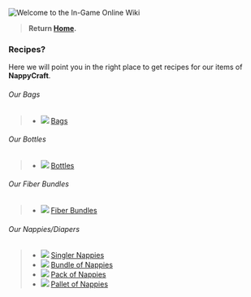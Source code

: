 ![Welcome to the In-Game Online Wiki](https://i.imgur.com/Zw0VsgC.png)

> **Return [Home](https://github.com/TheShadowModsUK/NappyCraftLinks/blob/main/wikihome.md).**


### Recipes?
Here we will point you in the right place to get recipes for our items of **NappyCraft**.

###### Our Bags
> - <img src="https://theshadowmodsuk.com/modwiki/nappycraft/img/nappy_9.gif" style="display: inline" /> [Bags](https://theshadowmodsuk.com/modwiki/nappycraft/2.-recipes/bags)


###### Our Bottles
> - <img src="https://theshadowmodsuk.com/modwiki/nappycraft/img/nappy_5.png" style="display: inline" /> [Bottles](https://theshadowmodsuk.com/modwiki/nappycraft/2.-recipes/bottles)


###### Our Fiber Bundles
> - <img src="https://theshadowmodsuk.com/modwiki/nappycraft/img/nappy_8.gif" style="display: inline" /> [Fiber Bundles](https://theshadowmodsuk.com/modwiki/nappycraft/2.-recipes/fiberbundle)


###### Our Nappies/Diapers
>  - <img src="https://theshadowmodsuk.com/modwiki/nappycraft/img/nappy_1.gif" style="display: inline" /> [Singler Nappies](https://theshadowmodsuk.com/modwiki/nappycraft/2.-recipes/nappies)
>  - <img src="https://theshadowmodsuk.com/modwiki/nappycraft/img/nappy_2.gif" style="display: inline" /> [Bundle of Nappies](https://theshadowmodsuk.com/modwiki/nappycraft/2.-recipes/nappies-bundles)
>  - <img src="https://theshadowmodsuk.com/modwiki/nappycraft/img/nappy_3.gif" style="display: inline" /> [Pack of Nappies](https://theshadowmodsuk.com/modwiki/nappycraft/2.-recipes/nappies-packs)
>  - <img src="https://theshadowmodsuk.com/modwiki/nappycraft/img/nappy_4.png" style="display: inline" /> [Pallet of Nappies](https://theshadowmodsuk.com/modwiki/nappycraft/2.-recipes/nappies-pallets)
